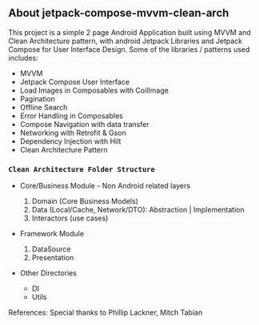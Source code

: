 ## About jetpack-compose-mvvm-clean-arch

This project is a simple 2 page Android Application built using 
MVVM and Clean Architecture pattern, with android Jetpack Libraries 
and Jetpack Compose for User Interface Design.
Some of the libraries / patterns used includes:

- MVVM
- Jetpack Compose User Interface
- Load Images in Composables with CoilImage
- Pagination
- Offline Search
- Error Handling in Composables
- Compose Navigation with data transfer
- Networking with Retrofit & Gson
- Dependency Injection with Hilt
- Clean Architecture Pattern

### `Clean Architecture Folder Structure`

- Core/Business Module - Non Android related layers
    1. Domain (Core Business Models)
    2. Data (Local/Cache, Network/DTO): Abstraction | Implementation
    3. Interactors (use cases)
- Framework Module
    1. DataSource
    2. Presentation

- Other Directories
    - DI
    - Utils


References: Special thanks to Phillip Lackner, Mitch Tabian
